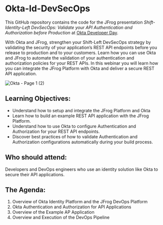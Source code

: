 # Okta-Id-DevSecOps

This GitHub repository contains the code for the JFrog presentation _Shift-Identity-Left DevSecOps: Validate your API Authentication and Authorization before Production_ at [Okta Developer Day](https://www.okta.com/developerday/).

With Okta and JFrog, strengthen your Shift-Left DevSecOps strategy by validating the security of your application’s REST API endpoints before you release to production and to your customers. Learn how you can use Okta and JFrog to automate the validation of your authentication and authorization policies for your REST APIs. In this webinar you will learn how you can integrate the JFrog Platform with Okta and deliver a secure REST API application.

![Okta - Page 1 (2)](https://user-images.githubusercontent.com/6440106/128216500-be3f3f38-f8c5-4826-a669-76df7c9a752d.png)

## Learning Objectives:
- Understand how to setup and integrate the JFrog Platform and Okta
- Learn how to build an example REST API application with the JFrog Platform.
- Understand how to use Okta to configure Authentication and Authorization for your REST API endpoints.
- Discover best practices of how to validate Authentication and Authorization configurations automatically during your build process.

## Who should attend:
Developers and DevOps engineers who use an identity solution like Okta to secure their API applications.

## The Agenda:
1. Overview of Okta Identity Platform and the JFrog DevOps Platform
2. Okta Authentication and Authorization for API Applications
3. Overview of the Example AP Application
4. Overview and Execution of the DevOps Pipeline
